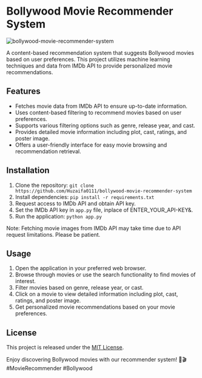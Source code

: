 # Bollywood Movie Recommender System
![bollywood-movie-recommender-system](https://user-images.githubusercontent.com/87111556/230715806-e414b2f9-daea-4827-adc8-74b3a7155635.png)


A content-based recommendation system that suggests Bollywood movies based on user preferences. This project utilizes machine learning techniques and data from IMDb API to provide personalized movie recommendations.

## Features

- Fetches movie data from IMDb API to ensure up-to-date information.
- Uses content-based filtering to recommend movies based on user preferences.
- Supports various filtering options such as genre, release year, and cast.
- Provides detailed movie information including plot, cast, ratings, and poster image.
- Offers a user-friendly interface for easy movie browsing and recommendation retrieval.

## Installation

1. Clone the repository: `git clone https://github.com/Huzaifa0111/bollywood-movie-recommender-system`
2. Install dependencies: `pip install -r requirements.txt`
3. Request access to IMDb API and obtain API key.
4. Set the IMDb API key in `app.py` file, inplace of ENTER_YOUR_API-KEY&.
5. Run the application: `python app.py`

Note: Fetching movie images from IMDb API may take time due to API request limitations. Please be patient.

## Usage

1. Open the application in your preferred web browser.
2. Browse through movies or use the search functionality to find movies of interest.
3. Filter movies based on genre, release year, or cast.
4. Click on a movie to view detailed information including plot, cast, ratings, and poster image.
5. Get personalized movie recommendations based on your movie preferences.


## License

This project is released under the [MIT License](LICENSE).

Enjoy discovering Bollywood movies with our recommender system! 🎥🎬 #MovieRecommender #Bollywood
